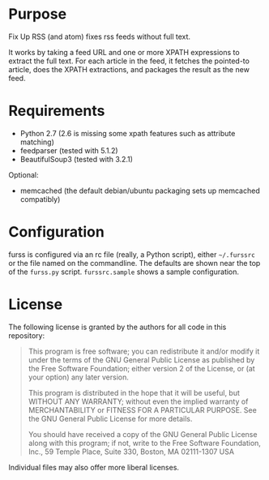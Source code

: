# Purpose

Fix Up RSS (and atom) fixes rss feeds without full text.

It works by taking a feed URL and one or more XPATH expressions to extract the
full text.  For each article in the feed, it fetches the pointed-to article,
does the XPATH extractions, and packages the result as the new feed.

# Requirements

- Python 2.7 (2.6 is missing some xpath features such as attribute matching)
- feedparser (tested with 5.1.2)
- BeautifulSoup3 (tested with 3.2.1)

Optional:
- memcached (the default debian/ubuntu packaging sets up memcached compatibly)

# Configuration

furss is configured via an rc file (really, a Python script), either
`~/.furssrc` or the file named on the commandline.  The defaults are shown near
the top of the `furss.py` script.  `furssrc.sample` shows a sample
configuration.

# License

The following license is granted by the authors for all code in this
repository:

> This program is free software; you can redistribute it and/or modify
> it under the terms of the GNU General Public License as published by
> the Free Software Foundation; either version 2 of the License, or
> (at your option) any later version.
>
> This program is distributed in the hope that it will be useful,
> but WITHOUT ANY WARRANTY; without even the implied warranty of
> MERCHANTABILITY or FITNESS FOR A PARTICULAR PURPOSE.  See the
> GNU General Public License for more details.
>
> You should have received a copy of the GNU General Public License
> along with this program; if not, write to the Free Software
> Foundation, Inc., 59 Temple Place, Suite 330, Boston, MA  02111-1307  USA

Individual files may also offer more liberal licenses.
